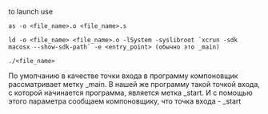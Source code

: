 to launch use 
```
as -o <file_name>.o <file_name>.s

ld -o <file_name> <file_name>.o -lSystem -syslibroot `xcrun -sdk macosx --show-sdk-path` -e <entry_point> (обычно это _main)

./<file_name>
```
По умолчанию в качестве точки входа в программу компоновщик рассматривает метку _main. В нашей же программу такой точкой входа, с которой начинается программа, является метка _start. И с помощью этого параметра сообщаем компоновщику, что точка входа - _start
